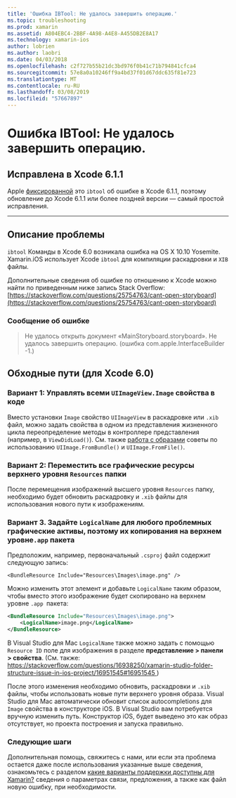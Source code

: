 ```yaml
---
title: 'Ошибка IBTool: Не удалось завершить операцию.'
ms.topic: troubleshooting
ms.prod: xamarin
ms.assetid: A804EBC4-2BBF-4A98-A4E8-A455DB2E8A17
ms.technology: xamarin-ios
author: lobrien
ms.author: laobri
ms.date: 04/03/2018
ms.openlocfilehash: c2f727b55b21dc3bd976f0b41c71b794841cfca4
ms.sourcegitcommit: 57e8a0a10246ff9a4bd37f01d67ddc635f81e723
ms.translationtype: MT
ms.contentlocale: ru-RU
ms.lasthandoff: 03/08/2019
ms.locfileid: "57667897"
---
```

# <a name="ibtool-error-the-operation-couldnt-be-completed"></a>Ошибка IBTool: Не удалось завершить операцию.

## <a name="fixed-in-xcode-611"></a>Исправлена в Xcode 6.1.1

Apple [фиксированной](https://developer.apple.com/library/content/documentation/Xcode/Conceptual/RN-Xcode-Archive/Chapters/xc6_release_notes.html#//apple_ref/doc/uid/TP40016994-CH4-SW1) это `ibtool` об ошибке в Xcode 6.1.1, поэтому обновление до Xcode 6.1.1 или более поздней версии — самый простой исправления.

* * *

## <a name="description-of-the-problem"></a>Описание проблемы

`ibtool` Команды в Xcode 6.0 возникала ошибка на OS X 10.10 Yosemite. Xamarin.iOS использует Xcode `ibtool` для компиляции раскадровки и `XIB` файлы.

Дополнительные сведения об ошибке по отношению к Xcode можно найти по приведенным ниже запись Stack Overflow: [https://stackoverflow.com/questions/25754763/cant-open-storyboard](https://stackoverflow.com/questions/25754763/cant-open-storyboard)

### <a name="error-message"></a>Сообщение об ошибке

> Не удалось открыть документ «MainStoryboard.storyboard». Не удалось завершить операцию. (ошибка com.apple.InterfaceBuilder -1.)

## <a name="workarounds-for-xcode-60"></a>Обходные пути (для Xcode 6.0)

### <a name="option-1-manage-all-uiimageviewimage-properties-in-code"></a>Вариант 1: Управлять всеми `UIImageView.Image` свойства в коде

Вместо установки `Image` свойство `UIImageView` в раскадровке или `.xib` файл, можно задать свойства в одном из представления жизненного цикла переопределение методы в контроллере представления (например, в `ViewDidLoad()`). См. также [работа с образами](~/ios/app-fundamentals/images-icons/index.md) советы по использованию `UIImage.FromBundle()` и `UIImage.FromFile()`.

### <a name="option-2-move-all-of-the-image-resources-to-the-top-level-resources-folder"></a>Вариант 2: Переместить все графические ресурсы верхнего уровня `Resources` папки

После перемещения изображений высшего уровня `Resources` папку, необходимо будет обновить раскадровку и `.xib` файлы для использования нового пути к изображениям.

### <a name="option-3-set-the-logicalname-for-any-problematic-image-assets-so-they-are-copied-to-the-top-level-of-theapp-bundle"></a>Вариант 3. Задайте `LogicalName` для любого проблемных графические активы, поэтому их копирования на верхнем уровне`.app` пакета

Предположим, например, первоначальный `.csproj` файл содержит следующую запись:

`<BundleResource Include="Resources\Images\image.png" />`

Можно изменить этот элемент и добавьте `LogicalName` таким образом, чтобы вместо этого изображение будет скопировано на верхнем уровне `.app `пакета:

```xml
<BundleResource Include="Resources\Images\image.png">
    <LogicalName>image.png</LogicalName>
</BundleResource>
```

В Visual Studio для Mac `LogicalName` также можно задать с помощью `Resource ID` поле для изображения в разделе **представление > панели > свойства**. (См. также: [ https://stackoverflow.com/questions/16938250/xamarin-studio-folder-structure-issue-in-ios-project/16951545#16951545 ](https://stackoverflow.com/questions/16938250/xamarin-studio-folder-structure-issue-in-ios-project/16951545#16951545))

После этого изменения необходимо обновить, раскадровки и `.xib` файлы, чтобы использовать новые пути верхнего уровня образа. Visual Studio для Mac автоматически обновит список autocompletions для `Image` свойства в конструкторе iOS. В Visual Studio вам потребуется вручную изменить путь. Конструктор iOS, будет выведено это как образ отсутствует, но проекта построения и запуска правильно.

### <a name="next-steps"></a>Следующие шаги

Дополнительная помощь, свяжитесь с нами, или если эта проблема остается даже после использования указанные выше сведения, ознакомьтесь с разделом [какие варианты поддержки доступны для Xamarin?](~/cross-platform/troubleshooting/support-options.md) сведения о параметрах связи, предложения, а также как файл новую ошибку, при необходимости. 

